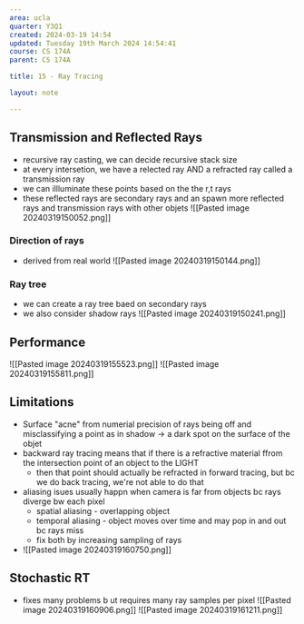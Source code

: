 ```yaml
---
area: ucla
quarter: Y3Q1
created: 2024-03-19 14:54
updated: Tuesday 19th March 2024 14:54:41
course: CS 174A
parent: CS 174A

title: 15 - Ray Tracing

layout: note

---
```

## Transmission and Reflected Rays
- recursive ray casting, we can decide recursive stack size
- at every intersetion, we have a relected ray AND a refracted ray called a transmission ray
- we can illluminate these points based on the the r,t rays
- these reflected rays are secondary rays and an spawn more reflected rays and transmission rays with other objets
![[Pasted image 20240319150052.png]]
### Direction of rays
- derived from real world ![[Pasted image 20240319150144.png]]
### Ray tree
- we can create a ray tree baed on secondary rays
- we also consider shadow rays
![[Pasted image 20240319150241.png]]
## Performance
![[Pasted image 20240319155523.png]]
![[Pasted image 20240319155811.png]]

## Limitations
- Surface "acne" from numerial precision of rays being off and misclassifying a point as in shadow -> a dark spot on the surface of the objet
- backward ray tracing means that if there is a refractive material ffrom the intersection point of an object to the LIGHT
	- then that point should actually be refracted in forward tracing, but bc we do back tracing, we're not able to do that
- aliasing isues usually happn when camera is far from objects bc rays diverge bw each pixel
	- spatial aliasing - overlapping object
	- temporal aliasing - object moves over time and may pop in and out bc rays miss
	- fix both by increasing sampling of rays
-  ![[Pasted image 20240319160750.png]]

## Stochastic RT
- fixes many problems b ut requires many ray samples per pixel
![[Pasted image 20240319160906.png]]
![[Pasted image 20240319161211.png]]